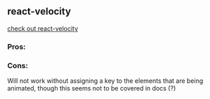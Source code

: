 ## react-velocity
[check out react-velocity](https://github.com/twitter-fabric/velocity-react)

### Pros:

### Cons:
Will not work without assigning a key to the elements that are being animated, though this seems not to be covered in docs (?)
